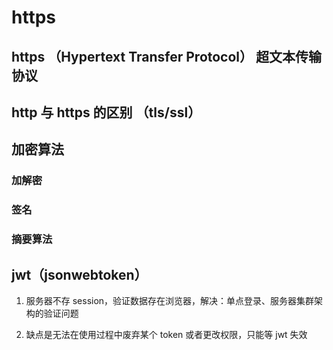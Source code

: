 # https

## https （Hypertext Transfer Protocol） 超文本传输协议

## http 与 https 的区别 （tls/ssl）

## 加密算法

### 加解密

### 签名

### 摘要算法

## jwt（jsonwebtoken）

1. 服务器不存 session，验证数据存在浏览器，解决：单点登录、服务器集群架构的验证问题

2. 缺点是无法在使用过程中废弃某个 token 或者更改权限，只能等 jwt 失效
